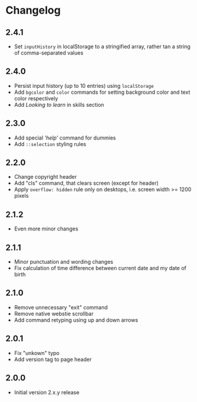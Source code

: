 # Changelog

## 2.4.1

- Set `inputHistory` in localStorage to a stringified array, rather tan a string of comma-separated values

## 2.4.0

- Persist input history (up to 10 entries) using `localStorage`
- Add `bgcolor` and `color` commands for setting background color and text color respectively
- Add _Looking to learn_ in skills section

## 2.3.0

- Add special _'help'_ command for dummies
- Add `::selection` styling rules

## 2.2.0

- Change copyright header
- Add "cls" command, that clears screen (except for header)
- Apply `overflow: hidden` rule only on desktops, i.e. screen width >= 1200 pixels

## 2.1.2

- Even more minor changes

## 2.1.1

- Minor punctuation and wording changes
- Fix calculation of time difference between current date and my date of birth

## 2.1.0

- Remove unnecessary "exit" command
- Remove native webstie scrollbar
- Add command retyping using up and down arrows

## 2.0.1

- Fix "unkown" typo
- Add version tag to page header

## 2.0.0

- Initial version 2.x.y release
